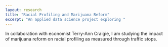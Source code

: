 ```yaml
---
layout: research
title: "Racial Profiling and Marijuana Reform"
excerpt: "An applied data science project exploring "
---
```

<!-- gallery:
  - [code, fab fa-github, 'https://github.com/fairnessforensics/detect_simpsons_paradox']
  - [documentation, fas fa-book, 'https://fairnessforensics.github.io/detect_simpsons_paradox/html/index.html']
  - [paper, fas fa-file, /files/dsp_paper.pdf] -->


In collaboration with economist Terry-Ann Craigie, I am studying the impact of marijuana reform on racial profiling as measured through traffic stops.
